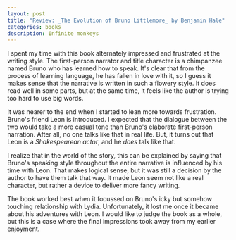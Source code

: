 ```yaml
---
layout: post
title: "Review: _The Evolution of Bruno Littlemore_ by Benjamin Hale"
categories: books
description: Infinite monkeys
---
```


I spent my time with this book alternately impressed and frustrated at the writing style. The first-person narrator and title character is a chimpanzee named Bruno who has learned how to speak. It's clear that from the process of learning language, he has fallen in love with it, so I guess it makes sense that the narrative is written in such a flowery style. It does read well in some parts, but at the same time, it feels like the author is trying too hard to use big words.

It was nearer to the end when I started to lean more towards frustration. Bruno's friend Leon is introduced. I expected that the dialogue between the two would take a more casual tone than Bruno's elaborate first-person narration. After all, no one talks like that in real life. But, it turns out that Leon is a _Shakespearean actor_, and he _does_ talk like that.

I realize that in the world of the story, this can be explained by saying that Bruno's speaking style throughout the entire narrative is influenced by his time with Leon. That makes logical sense, but it was still a decision by the author to have them talk that way. It made Leon seem not like a real character, but rather a device to deliver more fancy writing.

The book worked best when it focussed on Bruno's icky but somehow touching relationship with Lydia. Unfortunately, it lost me once it became about his adventures with Leon. I would like to judge the book as a whole, but this is a case where the final impressions took away from my earlier enjoyment.